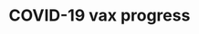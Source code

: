 ---
layout: page
title: COVID-19 vax progress
description: herd immunity tracker (15,000+ users in 4 months).
img: assets/img/vaccinetracker.png
redirect: https://www.losaltosonline.com/special-sections2/sections/your-health/64174
importance: 3
category: software
---
